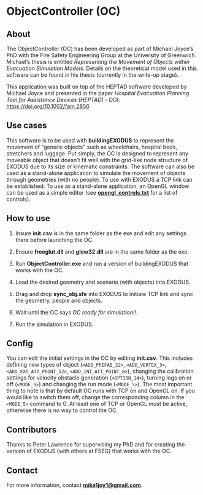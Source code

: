 # ObjectController (OC)
## About
The ObjectController (OC) has been developed as part of Michael Joyce’s PhD with the Fire Safety Engineering Group at the University of Greenwich. Michael’s thesis is entitled *Representing the Movement of Objects within Evacuation Simulation Models*. Details on the theoretical model used in this software can be found in his thesis (currently in the write-up stage).

This application was built on top of the HEPTAD software developed by Michael Joyce and presented in the paper *Hospital Evacuation Planning Tool for Assistance Devices (HEPTAD)* - DOI: https://doi.org/10.1002/fam.2856


## Use cases
This software is to be used with **buildingEXODUS** to represent the movement of "generic objects" such as wheelchairs, hospital beds, stretchers and luggage. Put simply, the OC is designed to represent any moveable object that doesn't fit well with the grid-like node structure of EXODUS due to its size or kinematic constraints. The software can also be used as a stand-alone application to simulate the movement of objects through geometries (with no people). To use with EXODUS a TCP link can be established. To use as a stand-alone application, an OpenGL window can be used as a simple editor (see **[opengl_controls.txt](/OpenGL_Stuff/opengl_controls.txt)** for a list of controls).

## How to use
1. Insure **init.csv** is in the same folder as the exe and edit any settings there before launching the OC.

1. Ensure **freeglut.dll** and **glew32.dll** are in the same folder as the exe.

1. Run **ObjectController.exe** and run a version of buildingEXODUS that works with the OC.

1. Load the desired geometry and scenario (with objects) into EXODUS.

1. Drag and drop **sync_obj.sfe** into EXODUS to initiate TCP link and sync the geometry, people and objects.

1. Wait until the OC says *OC ready for simulation!!*.

1. Run the simulation in EXODUS.


## Config
You can edit the initial settings in the OC by editing **init.csv**. This includes defining new types of object (`<ADD_PREFAB_22>`, `<ADD_VERTEX_3>`, `<ADD_EXT_ATT_POINT_12>`, `<ADD_INT_ATT_POINT_8>`), changing the calibration settings for velocity obstacle generation (`<OPTION_14>`), turning logs on or off (`<MODE_5>`) and changing the run mode (`<MODE_5>`). The most important thing to note is that by default OC runs with TCP on and OpenGL on. If you would like to switch them off, change the corresponding column in the `<MODE_5>` command to 0. At least one of TCP or OpenGL must be active, otherwise there is no way to control the OC.


## Contributors
Thanks to Peter Lawrence for supervising my PhD and for creating the version of EXODUS (with others at FSEG) that works with the OC.


## Contact
For more information, contact **mike1joy1@gmail.com**.
